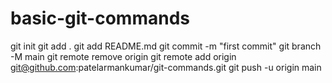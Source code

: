 # basic-git-commands



git init
git add .
git add README.md
git commit -m "first commit"
git branch -M main
git remote remove origin
git remote add origin git@github.com:patelarmankumar/git-commands.git
git push -u origin main
